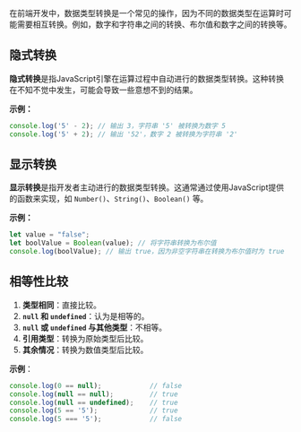在前端开发中，数据类型转换是一个常见的操作，因为不同的数据类型在运算时可能需要相互转换。例如，数字和字符串之间的转换、布尔值和数字之间的转换等。



## 隐式转换

**隐式转换**是指JavaScript引擎在运算过程中自动进行的数据类型转换。这种转换在不知不觉中发生，可能会导致一些意想不到的结果。

**示例：**

```javascript
console.log('5' - 2); // 输出 3，字符串 '5' 被转换为数字 5
console.log('5' + 2); // 输出 '52'，数字 2 被转换为字符串 '2'
```



## 显示转换

**显示转换**是指开发者主动进行的数据类型转换。这通常通过使用JavaScript提供的函数来实现，如 `Number()`、`String()`、`Boolean()` 等。

**示例：**

```javascript
let value = "false";
let boolValue = Boolean(value); // 将字符串转换为布尔值
console.log(boolValue); // 输出 true，因为非空字符串在转换为布尔值时为 true
```



## **相等性比较**

1. **类型相同**：直接比较。
2. **`null` 和 `undefined`**：认为是相等的。
3. **`null` 或 `undefined` 与其他类型**：不相等。
4. **引用类型**：转换为原始类型后比较。
5. **其余情况**：转换为数值类型后比较。

**示例**：

```javascript
console.log(0 == null);            // false
console.log(null == null);         // true
console.log(null == undefined);    // true
console.log(5 == '5');             // true
console.log(5 === '5');            // false
```

